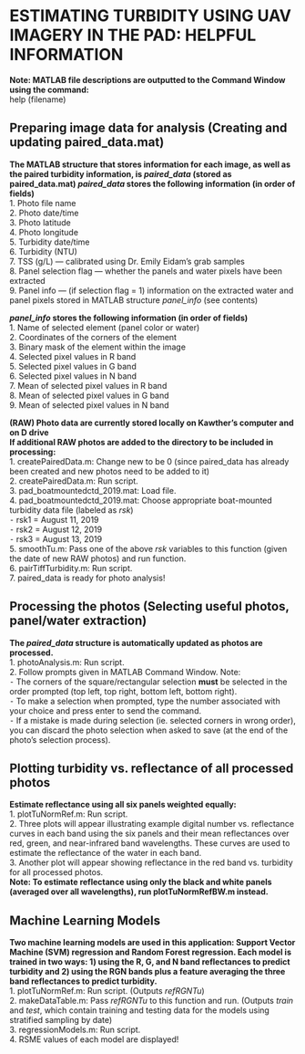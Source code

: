 # ESTIMATING TURBIDITY USING UAV IMAGERY IN THE PAD: HELPFUL INFORMATION
**Note: MATLAB file descriptions are outputted to the Command Window using the command:**\
help (filename)

## Preparing image data for analysis (Creating and updating paired_data.mat)

**The MATLAB structure that stores information for each image, as well as the paired turbidity information, is *paired_data* (stored as paired_data.mat)
_paired_data_ stores the following information (in order of fields)**\
	1.	Photo file name\
	2.	Photo date/time\
	3.	Photo latitude\
	4.	Photo longitude\
	5.	Turbidity date/time\
	6.	Turbidity (NTU)\
	7.	TSS (g/L) — calibrated using Dr. Emily Eidam’s grab samples\
	8.	Panel selection flag — whether the panels and water pixels have been extracted\
	9.	Panel info — (if selection flag = 1) information on the extracted water and panel pixels stored in MATLAB structure *panel_info* (see contents)

__*panel_info* stores the following information (in order of fields)__\
	1.	Name of selected element (panel color or water)\
	2.	Coordinates of the corners of the element\
	3.	Binary mask of the element within the image\
	4.	Selected pixel values in R band\
	5.	Selected pixel values in G band\
	6.	Selected pixel values in N band\
	7.	Mean of selected pixel values in R band\
	8.	Mean of selected pixel values in G band\
	9.	Mean of selected pixel values in N band

__(RAW) Photo data are currently stored locally on Kawther’s computer and on D drive__\
__If additional RAW photos are added to the directory to be included in processing:__\
	1.	createPairedData.m: Change new to be 0 (since paired_data has already been created and new photos need to be added to it)\
	2.	createPairedData.m: Run script.\
	3.	pad_boatmountedctd_2019.mat: Load file.\
	4.	pad_boatmountedctd_2019.mat: Choose appropriate boat-mounted turbidity data file (labeled as *rsk*)\
	⁃	rsk1 = August 11, 2019\
	⁃	rsk2 = August 12, 2019\
	⁃	rsk3 = August 13, 2019\
	5.	smoothTu.m: Pass one of the above *rsk* variables to this function (given the date of new RAW photos) and run function.\
	6.	pairTiffTurbidity.m: Run script.\
	7.	paired_data is ready for photo analysis!

## Processing the photos (Selecting useful photos, panel/water extraction)
**The _paired_data_ structure is automatically updated as photos are processed.**\
	1.	photoAnalysis.m: Run script.\
	2.	Follow prompts given in MATLAB Command Window. Note:\
	⁃	The corners of the square/rectangular selection **must** be selected in the order prompted (top left, top right, bottom left, bottom right).\
	⁃	To make a selection when prompted, type the number associated with your choice and press enter to send the command.\
	⁃	If a mistake is made during selection (ie. selected corners in wrong order), you can discard the photo selection when asked to save (at the end of the photo’s selection process).
	
## Plotting turbidity vs. reflectance of all processed photos
**Estimate reflectance using all six panels weighted equally:**\
	1.	plotTuNormRef.m: Run script.\
	2.	Three plots will appear illustrating example digital number vs. reflectance curves in each band using the six panels and their mean reflectances over red, green, and near-infrared band wavelengths. These curves are used to estimate the reflectance of the water in each band.\
	3.	Another plot will appear showing reflectance in the red band vs. turbidity for all processed photos.\
**Note: To estimate reflectance using only the black and white panels (averaged over all wavelengths), run plotTuNormRefBW.m instead.**

## Machine Learning Models
**Two machine learning models are used in this application: Support Vector Machine (SVM) regression and Random Forest regression. Each model is trained in two ways: 1) using the R, G, and N band reflectances to predict turbidity and 2) using the RGN bands plus a feature averaging the three band reflectances to predict turbidity.**\
	1.	plotTuNormRef.m: Run script. (Outputs *refRGNTu*)\
	2.	makeDataTable.m: Pass *refRGNTu* to this function and run. (Outputs *train* and *test*, which contain training and testing data for the models using stratified sampling by date)\
	3.	regressionModels.m: Run script.\
	4.	RSME values of each model are displayed!
